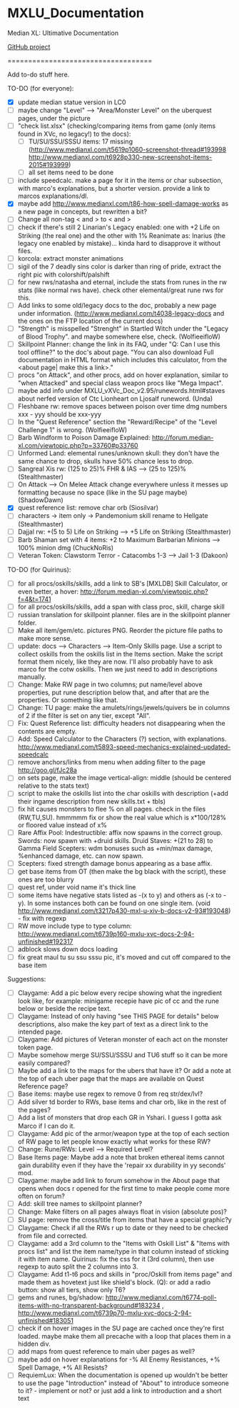 # MXLU_Documentation
Median XL: Ultimative Documentation

[GitHub project](https://github.com/Quirinus/MXLU_Documentation)

===================================

Add to-do stuff here.

TO-DO (for everyone):
- [x] update median statue version in LC0
- [ ] maybe change "Level" --> "Area/Monster Level" on the uberquest pages, under the picture
- [ ] "check list.xlsx" (checking/comparing items from game (only items found in XVc, no legacy!) to the docs):
	- [ ] TU/SU/SSU/SSSU items: 17 missing (http://www.medianxl.com/t5619p1060-screenshot-thread#193998 http://www.medianxl.com/t6928p330-new-screenshot-items-2015#193999)
	- [ ] all set items need to be done
- [ ] include speedcalc. make a page for it in the items or char subsection, with marco's explanations, but a shorter version. provide a link to marcos explanations/dl.
- [x] maybe add http://www.medianxl.com/t86-how-spell-damage-works as a new page in concepts, but rewritten a bit?
- [ ] Change all non-tag < and > to &lt; and &gt;
- [ ] check if there's still 2 Linarian's Legacy enabled: one with +2 Life on Striking (the real one) and the other with 1% Reanimate as: Inarius (the legacy one enabled by mistake)... kinda hard to disapprove it without files.
- [ ] korcola: extract monster animations
- [ ] sigil of the 7 deadly sins color is darker than ring of pride, extract the right pic with colorshift/palshift
- [ ] for new rws/natasha and eternal, include the stats from runes in the rw stats (like normal rws have). check other elemental/great rune rws for this.
- [ ] Add links to some old/legacy docs to the doc, probably a new page under information. (http://www.medianxl.com/t4038-legacy-docs and the ones on the FTP location of the current docs)
- [ ] "Strength" is misspelled "Strenght" in Startled Witch under the "Legacy of Blood Trophy". and maybe somewhere else, check. (WolfieeifloW)
- [ ] Skillpoint Planner: change the link in its FAQ, under "Q: Can I use this tool offline?" to the doc's about page. "You can also download Full documentation in HTML format which includes this calculator, from the <about page| make this a link>."
- [ ] procs "on Attack", and other procs, add on hover explanation, similar to "when Attacked" and special class weapon procs like "Mega Impact".
- [ ] maybe add info under MXLU_vXVc_Doc_v2.95/runewords.html#staves about nerfed version of Ctc Lionheart on Ljosalf runeword. (Unda)
- [ ] Fleshbane rw: remove spaces between poison over time dmg numbers xxx - yyy should be xxx-yyy
- [ ] In the "Quest Reference" section the "Reward/Recipe" of the "Level Challenge 1" is wrong. (WolfieeifloW)
- [ ] Barb Windform to Poison Damage Explained: http://forum.median-xl.com/viewtopic.php?p=33760#p33760
- [ ] Unformed Land: elemental runes/unknown skull: they don't have the same chance to drop, skulls have 50% chance less to drop.
- [ ] Sangreal Xis rw: (125 to 25)% FHR & IAS --> (25 to 125)% (Stealthmaster)
- [ ] On Attack --> On Melee Attack change everywhere unless it messes up formatting because no space (like in the SU page maybe) (ShadowDawn)
- [x] quest reference list: remove char orb (Siosilvar)
- [ ] characters -> item only -> Pandemonium skill rename to Hellgate (Stealthmaster)
- [ ] Dajjal rw: +(5 to 5) Life on Striking --> +5 Life on Striking (Stealthmaster)
- [ ] Barb Shaman set with 4 items: +2 to Maximum Barbarian Minions --> 100% minion dmg (ChuckNoRis)
- [ ] Veteran Token: Clawstorm Terror - Catacombs 1-3 --> Jail 1-3 (Dakoon)

TO-DO (for Quirinus):
- [ ] for all procs/oskills/skills, add a link to SB's [MXLDB] Skill Calculator, or even better, a hover: http://forum.median-xl.com/viewtopic.php?f=4&t=1741
- [ ] for all procs/oskills/skills, add a span with class proc, skill, charge skill
- [ ] russian translation for skillpoint planner. files are in the skillpoint planner folder.
- [ ] Make all item/gem/etc. pictures PNG. Reorder the picture file paths to make more sense.
- [ ] update: docs --> Characters --> Item-Only Skills page. Use a script to collect oskills from the oskills list in the Items section. Make the script format them nicely, like they are now. I'll also probably have to ask marco for the cotw oskills. Then we just need to add in descriptions manually.
- [ ] Change: Make RW page in two columns; put name/level above properties, put rune description below that, and after that are the properties. Or something like that.
- [ ] Change: TU page: make the amulets/rings/jewels/quivers be in columns of 2 if the filter is set on any tier, except "All".
- [ ] Fix: Quest Reference list: difficulty headers not disappearing when the contents are empty.
- [ ] Add: Speed Calculator to the Characters (?) section, with explanations. http://www.medianxl.com/t5893-speed-mechanics-explained-updated-speedcalc
- [ ] remove anchors/links from menu when adding filter to the page http://goo.gl/fJc28a
- [ ] on sets page, make the image vertical-align: middle (should be centered relative to the stats text)
- [ ] script to make the oskills list into the char oskills with description (+add their ingame description from new skills.txt + tbls)
- [ ] fix hit causes monsters to flee % on all pages. check in the files (RW,TU,SU). hmmmmm fix or show the real value which is x*100/128% or floored value instead of x%
- [ ] Rare Affix Pool:
	Indestructible: affix now spawns in the correct group.
	Swords: now spawn with +druid skills.
	Druid Staves: +(21 to 28) to Gamma Field
	Scepters: wdm bonuses such as +min/max damage, %enhanced damage, etc. can now spawn.
- [ ] Scepters: fixed strength damage bonus appearing as a base affix.
- [ ] get base items from OT (then make the bg black with the script), these ones are too blurry
- [ ] quest ref, under void name it's thick line
- [ ] some items have negative stats listed as -(x to y) and others as (-x to -y). In some instances both can be found on one single item. (void http://www.medianxl.com/t3217p430-mxl-u-xiv-b-docs-v2-93#193048) - fix with regexp
- [ ] RW move include type to type column: http://www.medianxl.com/t6739p160-mxlu-xvc-docs-2-94-unfinished#192317
- [ ] adblock slows down docs loading
- [ ] fix great maul tu su ssu sssu pic, it's moved and cut off compared to the base item

Suggestions:
- [ ] Claygame: Add a pic below every recipe showing what the ingredient look like, for example: minigame recepie have pic of cc and the rune below or beside the recipe text.
- [ ] Claygame: Instead of only having "see THIS PAGE for details" below descriptions, also make the key part of text as a direct link to the intended page.
- [ ] Claygame: Add pictures of Veteran monster of each act on the monster token page.
- [ ] Maybe somehow merge SU/SSU/SSSU and TU6 stuff so it can be more easily compared?
- [ ] Maybe add a link to the maps for the ubers that have it? Or add a note at the top of each uber page that the maps are available on Quest Reference page?
- [ ] Base items: maybe use regex to remove 0 from req str/dex/lvl?
- [ ] Add silver td border to RWs, base items and char orb, like in the rest of the pages?
- [ ] Add a list of monsters that drop each GR in Yshari. I guess I gotta ask Marco if I can do it.
- [ ] Claygame: Add pic of the armor/weapon type at the top of each section of RW page to let people know exactly what works for these RW?
- [ ] Change: Rune/RWs: Level --> Required Level?
- [ ] Base Items page: Maybe add a note that broken ethereal items cannot gain durability even if they have the 'repair xx durability in yy seconds' mod.
- [ ] Claygame: maybe add link to forum somehow in the About page that opens when docs r opened for the first time to make people come more often on forum?
- [ ] Add: skill tree names to skillpoint planner?
- [ ] Change: Make filters on all pages always float in vision (absolute pos)?
- [ ] SU page: remove the cross/title from items that have a special graphic?y
- [ ] Claygame: Check if all the RWs r up to date or they need to be checked from file and corrected.
- [ ] Claygame: add a 3rd column to the "Items with Oskill List" & "Items with procs list" and list the item name/type in that column instead of sticking it with item name. Quirinus: fix the css for it (3rd column), then use regexp to auto split the 2 columns into 3.
- [ ] Claygame:  Add t1-t6 pocs and skills in "proc/Oskill from items page" and made them as hovetext just like shield's block. (Q): or add a radio button: show all tiers, show only T6?
- [ ] gems and runes, bg/shadow: http://www.medianxl.com/t6774-poll-items-with-no-transparent-background#183234 , http://www.medianxl.com/t6739p70-mxlu-xvc-docs-2-94-unfinished#183051
- [ ] check if on hover images in the SU page are cached once they're first loaded. maybe make them all precache with a loop that places them in a hidden div.
- [ ] add maps from quest reference to main uber pages as well?
- [ ] maybe add on hover explanations for -% All Enemy Resistances, +% Spell Damage, +% All Resists?
- [ ] RequiemLux: When the documentation is opened up wouldn't be better to use the page "Introduction" instead of "About" to introduce someone to it? - implement or not? or just add a link to introduction and a short text
